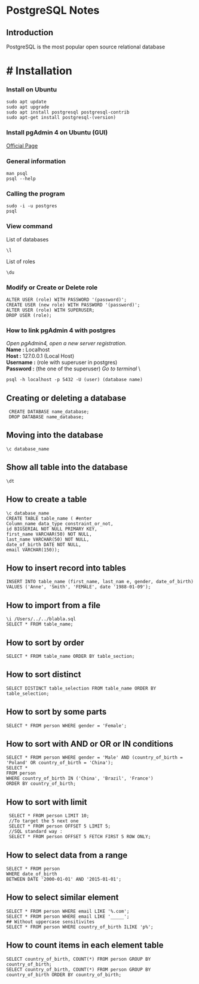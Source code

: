 # PostgreSQL Notes

## Introduction
PostgreSQL is the most popular open source relational database
 
 # #  Installation
### Install on Ubuntu
```
sudo apt update
sudo apt upgrade
sudo apt install postgresql postgresql-contrib
sudo apt-get install postgresql-(version)
```

### Install pgAdmin 4 on Ubuntu (GUI)
[Official Page](https://www.pgadmin.org/download/pgadmin-4-apt/)

### General information
```
man psql
psql --help 
``` 

### Calling the program
```
sudo -i -u postgres
psql
```
### View command
List of databases
```
\l
```

List of roles
```
\du
```

### Modify or Create  or Delete role
```
ALTER USER (role) WITH PASSWORD '(password)';
CREATE USER (new role) WITH PASSWORD '(password)';
ALTER USER (role) WITH SUPERUSER;
DROP USER (role);
```

### How to link pgAdmin 4 with postgres
*Open pgAdmin4, open a new server registration.* \
**Name :** Localhost \
**Host :** 127.0.0.1 (Local Host) \
**Username :** (role with superuser in postgres) \
**Password :** (the one of the superuser)
*Go to terminal* \
```
psql -h localhost -p 5432 -U (user) (database name)
```

## Creating or deleting a database
```
 CREATE DATABASE name_database; 
 DROP DATABASE name_database;
 ```
 ## Moving into the database
 ```
 \c database_name
 ```
  ## Show all table into the database
 ```
 \dt
 ```
 
 ## How to create a table
 ```
 \c database_name
 CREATE TABLE table_name ( #enter
 Column_name data_type constraint_or_not,
 id BIGSERIAL NOT NULL PRIMARY KEY,
 first_name VARCHAR(50) NOT NULL,
 last_name VARCHAR(50) NOT NULL,
 date_of_birth DATE NOT NULL,
 email VARCHAR(150));
```
## How to insert record into tables
```
INSERT INTO table_name (first_name, last_nam e, gender, date_of_birth)
VALUES ('Anne', 'Smith', 'FEMALE', date '1988-01-09');
```
## How to import from a file
 ```  
 \i /Users/../../blabla.sql
 SELECT * FROM table_name;
 ```
 ## How to sort by order
 ```
 SELECT * FROM table_name ORDER BY table_section;
  ```
 ## How to sort distinct
 ```
SELECT DISTINCT table_selection FROM table_name ORDER BY table_selection; 
```
## How to sort by some parts
```
SELECT * FROM person WHERE gender = 'Female';
``` 
## How to sort with AND or OR or IN conditions
```
SELECT * FROM person WHERE gender = 'Male' AND (country_of_birth = 'Poland' OR country_of_birth = 'China');
SELECT *
FROM person
WHERE country_of_birth IN ('China', 'Brazil', 'France')
ORDER BY country_of_birth;  
```
## How to sort with limit
```
 SELECT * FROM person LIMIT 10;
 //To target the 5 next one
 SELECT * FROM person OFFSET 5 LIMIT 5;
 //SQL standard way : 
 SELECT * FROM person OFFSET 5 FETCH FIRST 5 ROW ONLY;
 ```
 ## How to select data from a range
 ```
 SELECT * FROM person
 WHERE date_of_birth
 BETWEEN DATE '2000-01-01' AND '2015-01-01';
 ``` 
 ## How to select similar element
  ``` 
  SELECT * FROM person WHERE email LIKE '%.com';
  SELECT * FROM person WHERE email LIKE '_____';
  ## Without uppercase sensitivites
  SELECT * FROM person WHERE country_of_birth ILIKE 'p%';
  ```
  ## How to count items in each element table
  ```
  SELECT country_of_birth, COUNT(*) FROM person GROUP BY country_of_birth;
  SELECT country_of_birth, COUNT(*) FROM person GROUP BY country_of_birth ORDER BY country_of_birth;
  ```
